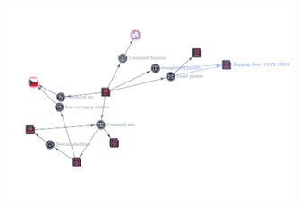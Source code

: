 
![Vt_graph](https://github.com/m4now4r/VN_daily_samples/blob/main/LokiBot/Shipping%20Docs%20%20CI%20%20PL.msg_%202023-02-20/vt_graph.png)
